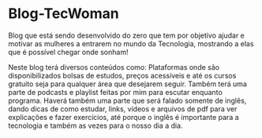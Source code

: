# Blog-TecWoman

Blog que está sendo desenvolvido do zero que tem por objetivo ajudar e motivar as mulheres a entrarem no mundo da Tecnologia, mostrando a elas que é possível chegar onde sonham!

Neste blog terá diversos conteúdos como: Plataformas onde são disponibilizados bolsas de estudos, preços acessíveis e até os cursos gratuito 
seja para qualquer área que desejarem seguir.
Também terá uma parte de podcasts e playlist feitas por mim para escutar enquanto programa. Haverá também uma parte que será falado somente de inglês, dando dicas de como estudar, 
links, vídeos e arquivos de pdf para ver explicações e fazer exercícios, até porque o inglês é importante para a tecnologia e também as vezes para o nosso dia a dia.
